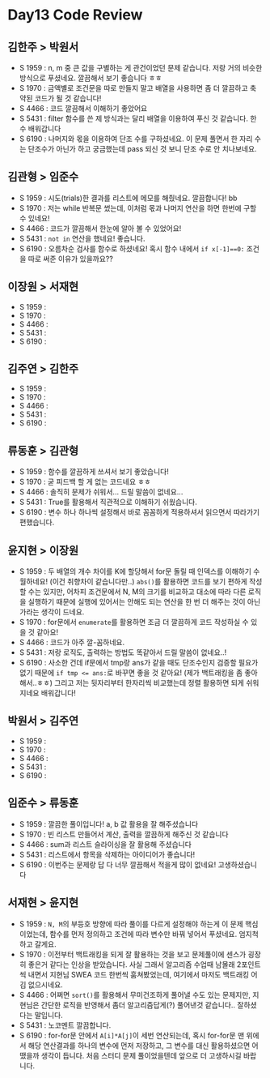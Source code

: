 # Day13 Code Review

## 김한주 > 박원서

- S 1959 : n, m 중 큰 값을 구별하는 게 관건이었던 문제 같습니다. 저랑 거의 비슷한 방식으로 푸셨네요. 깔끔해서 보기 좋습니다 ㅎㅎ
- S 1970 : 금액별로 조건문을 따로 만들지 말고 배열을 사용하면 좀 더 깔끔하고 축약된 코드가 될 것 같습니다!
- S 4466 : 코드 깔끔해서 이해하기 좋았어요
- S 5431 : filter 함수를 쓴 제 방식과는 달리 배열을 이용하여 푸신 것 같습니다. 한 수 배워갑니다
- S 6190 : 나머지와 몫을 이용하여 단조 수를 구하셨네요. 이 문제 풀면서 한 자리 수는 단조수가 아닌가 하고 궁금했는데 pass 되신 것 보니 단조 수로 안 치나보네요.

## 김관형 > 임준수

- S 1959 : 시도(trials)한 결과를 리스트에 메모를 해줬네요. 깔끔합니다! bb 
- S 1970 : 저는 while 반복문 썼는데, 이처럼 몫과 나머지 연산을 하면 한번에 구할 수 있네요!
- S 4466 : 코드가 깔끔해서 한눈에 알아 볼 수 있었어요!
- S 5431 : `not in` 연산을 했네요! 좋습니다. 
- S 6190 : 오름차순 검사를 함수로 하셨네요! 혹시 함수 내에서 `if x[-1]==0:` 조건을 따로 써준 이유가 있을까요??


## 이장원 > 서재현

- S 1959 :
- S 1970 :
- S 4466 :
- S 5431 :
- S 6190 :


## 김주연 > 김한주

- S 1959 :
- S 1970 :
- S 4466 :
- S 5431 :
- S 6190 :

## 류동훈 > 김관형

- S 1959 : 함수를 깔끔하게 쓰셔서 보기 좋았습니다!
- S 1970 : 굳 피드백 할 게 없는 코드네요 ㅎㅎ
- S 4466 : 솔직히 문제가 쉬워서... 드릴 말씀이 없네요... 
- S 5431 : True를 활용해서 직관적으로 이해하기 쉬웠습니다.
- S 6190 : 변수 하나 하나씩 설정해서 바로 꼼꼼하게 적용하셔서 읽으면서 따라가기 편했습니다.

## 윤지현 > 이장원

- S 1959 : 두 배열의 개수 차이를 K에 할당해서 for문 돌릴 때 인덱스를 이해하기 수월하네요! (이건 취향차이 같습니다만..) `abs()`를 활용하면 코드를 보기 편하게 작성할 수는 있지만, 어차피 조건문에서 N, M의 크기를 비교하고 대소에 따라 다른 로직을 실행하기 때문에 실행에 있어서는 안해도 되는 연산을 한 번 더 해주는 것이 아닌가라는 생각이 드네요.
- S 1970 : for문에서 `enumerate`를 활용하면 조금 더 깔끔하게 코드 작성하실 수 있을 것 같아요!
- S 4466 : 코드가 아주 깔-꼼하네요.
- S 5431 : 저랑 로직도, 출력하는 방법도 똑같아서 드릴 말씀이 없네요..!
- S 6190 : 사소한 건데 if문에서 tmp랑 ans가 같을 때도 단조수인지 검증할 필요가 없기 때문에 `if tmp <= ans:`로 바꾸면 좋을 것 같아요! (제가 백트래킹을 좀 좋아해서..ㅎㅎ) 그리고 저는 뒷자리부터 한자리씩 비교했는데 정렬 활용하면 되게 쉬워지네요 배워갑니다!

## 박원서 > 김주연

- S 1959 :
- S 1970 :
- S 4466 :
- S 5431 :
- S 6190 :

## 임준수 > 류동훈

- S 1959 : 깔끔한 풀이입니다! a, b 값 활용을 잘 해주셨습니다  
- S 1970 : 빈 리스트 만들어서 계산, 출력을 깔끔하게 해주신 것 같습니다
- S 4466 : sum과 리스트 슬라이싱을 잘 활용해 주셨습니다
- S 5431 : 리스트에서 항목을 삭제하는 아이디어가 좋습니다!
- S 6190 : 이번주는 문제랑 답 다 너무 깔끔해서 적을게 많이 없네요! 고생하셨습니다

## 서재현 > 윤지현

- S 1959 : `N, M`의 부등호 방향에 따라 풀이를 다르게 설정해야 하는게 이 문제 핵심이었는데, 함수를 먼저 정의하고 조건에 따라 변수만 바꿔 넣어서 푸셨네요. 엄지척하고 갈게요.
- S 1970 : 이전부터 백트래킹을 되게 잘 활용하는 것을 보고 문제풀이에 센스가 굉장히 좋은거 같다는 인상을 받았습니다. 사실 그래서 알고리즘 수업때 남몰래 2포인트씩 내면서 지현님 SWEA 코드 한번씩 훔쳐봤었는데, 여기에서 마저도 백트래킹 어김 없으시네요.
- S 4466 : 어쩌면 `sort()`를 활용해서 무미건조하게 풀어낼 수도 있는 문제지만, 지현님은 간단한 로직을 반영해서 좀더 알고리즘답게(?) 풀어낸것 같습니다.. 잘하셨다는 말입니다. 
- S 5431 : 노코멘트 깔끔합니다.
- S 6190 : for-for문 안에서 `A[i]*A[j]`이 세번 연산되는데, 혹시 for-for문 맨 위에서 해당 연산결과를 하나의 변수에 먼저 저장하고, 그 변수를 대신 활용하셨으면 어땠을까 생각이 듭니다. 처음 스터디 문제 풀이었을텐데 앞으로 더 고생하시길 바랍니다.